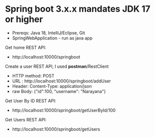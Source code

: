 # Spring boot 3.x.x mandates JDK 17 or higher 

-  Prereqs: Java 18, IntelliJ/Eclipse, Git
-  SpringWebApplication - run as java app

Get home REST API:
- http://localhost:10000/springboot

Create a user REST API, I used **postman**/RestClient
- HTTP method: POST
- URL : http://localhost:10000/springboot/addUser
- Header: Content-Type: application/json
- raw Body: {"id":100, "username": "Narayana"}

Get User By ID REST API:
- http://localhost:10000/springboot/getUserById/100

Get Users REST API:
- http://localhost:10000/springboot/getUsers
